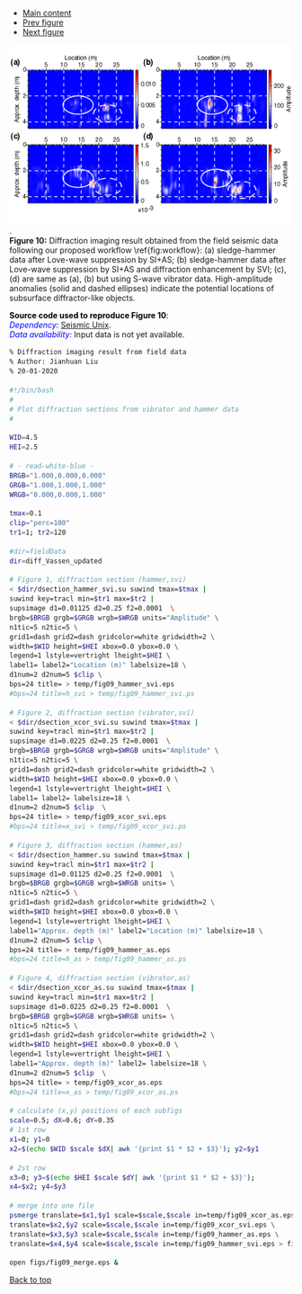 - [Main content](ch3_main.md)
- [Prev figure](ch3_fig09.md)
- [Next figure](ch3_fig11.md)

![Figure 10](Figs/ch3_fig10.png).    
**Figure 10:** Diffraction imaging result obtained from the field seismic data following our proposed workflow \ref{fig:workflow}: (a) sledge-hammer data after Love-wave suppression by SI+AS; (b) sledge-hammer data after Love-wave suppression by SI+AS and diffraction enhancement by SVI; (c), (d) are same as (a), (b) but using S-wave vibrator data. High-amplitude anomalies (solid and dashed ellipses) indicate the potential locations of subsurface diffractor-like objects. 

<span style="color:black"> **Source code used to reproduce Figure 10**: </span> <br>
<span style="color:blue"> *Dependency:* </span> [Seismic Unix](https://github.com/JohnWStockwellJr/SeisUnix). <br>
<span style="color:blue"> *Data availability:* </span> Input data is not yet available.

```sh
% Diffraction imaging result from field data
% Author: Jianhuan Liu
% 20-01-2020

#!/bin/bash
#
# Plot diffraction sections from vibrator and hammer data
#
 
WID=4.5
HEI=2.5

# - read-white-blue -
BRGB="1.000,0.000,0.000"
GRGB="1.000,1.000,1.000"
WRGB="0.000,0.000,1.000"

tmax=0.1
clip="perc=100"
tr1=1; tr2=120

#dir=fieldData
dir=diff_Vassen_updated

# Figure 1, diffraction section (hammer,svi)
< $dir/dsection_hammer_svi.su suwind tmax=$tmax |
suwind key=tracl min=$tr1 max=$tr2 |
supsimage d1=0.01125 d2=0.25 f2=0.0001  \
brgb=$BRGB grgb=$GRGB wrgb=$WRGB units="Amplitude" \
n1tic=5 n2tic=5 \
grid1=dash grid2=dash gridcolor=white gridwidth=2 \
width=$WID height=$HEI xbox=0.0 ybox=0.0 \
legend=1 lstyle=vertright lheight=$HEI \
label1= label2="Location (m)" labelsize=18 \
d1num=2 d2num=5 $clip \
bps=24 title= > temp/fig09_hammer_svi.eps
#bps=24 title=h_svi > temp/fig09_hammer_svi.ps

# Figure 2, diffraction section (vibrator,svi)
< $dir/dsection_xcor_svi.su suwind tmax=$tmax |
suwind key=tracl min=$tr1 max=$tr2 |
supsimage d1=0.0225 d2=0.25 f2=0.0001  \
brgb=$BRGB grgb=$GRGB wrgb=$WRGB units="Amplitude" \
n1tic=5 n2tic=5 \
grid1=dash grid2=dash gridcolor=white gridwidth=2 \
width=$WID height=$HEI xbox=0.0 ybox=0.0 \
legend=1 lstyle=vertright lheight=$HEI \
label1= label2= labelsize=18 \
d1num=2 d2num=5 $clip  \
bps=24 title= > temp/fig09_xcor_svi.eps
#bps=24 title=x_svi > temp/fig09_xcor_svi.ps

# Figure 3, diffraction section (hammer,as)
< $dir/dsection_hammer.su suwind tmax=$tmax |
suwind key=tracl min=$tr1 max=$tr2 |
supsimage d1=0.01125 d2=0.25 f2=0.0001  \
brgb=$BRGB grgb=$GRGB wrgb=$WRGB units= \
n1tic=5 n2tic=5 \
grid1=dash grid2=dash gridcolor=white gridwidth=2 \
width=$WID height=$HEI xbox=0.0 ybox=0.0 \
legend=1 lstyle=vertright lheight=$HEI \
label1="Approx. depth (m)" label2="Location (m)" labelsize=18 \
d1num=2 d2num=5 $clip \
bps=24 title= > temp/fig09_hammer_as.eps
#bps=24 title=h_as > temp/fig09_hammer_as.ps

# Figure 4, diffraction section (vibrator,as)
< $dir/dsection_xcor_as.su suwind tmax=$tmax |
suwind key=tracl min=$tr1 max=$tr2 |
supsimage d1=0.0225 d2=0.25 f2=0.0001  \
brgb=$BRGB grgb=$GRGB wrgb=$WRGB units= \
n1tic=5 n2tic=5 \
grid1=dash grid2=dash gridcolor=white gridwidth=2 \
width=$WID height=$HEI xbox=0.0 ybox=0.0 \
legend=1 lstyle=vertright lheight=$HEI \
label1="Approx. depth (m)" label2= labelsize=18 \
d1num=2 d2num=5 $clip  \
bps=24 title= > temp/fig09_xcor_as.eps
#bps=24 title=x_as > temp/fig09_xcor_as.ps

# calculate (x,y) positions of each subfigs
scale=0.5; dX=0.6; dY=0.35
# 1st row
x1=0; y1=0
x2=$(echo $WID $scale $dX| awk '{print $1 * $2 + $3}'); y2=$y1

# 2st row
x3=0; y3=$(echo $HEI $scale $dY| awk '{print $1 * $2 + $3}');
x4=$x2; y4=$y3

# merge into one file
psmerge translate=$x1,$y1 scale=$scale,$scale in=temp/fig09_xcor_as.eps \
translate=$x2,$y2 scale=$scale,$scale in=temp/fig09_xcor_svi.eps \
translate=$x3,$y3 scale=$scale,$scale in=temp/fig09_hammer_as.eps \
translate=$x4,$y4 scale=$scale,$scale in=temp/fig09_hammer_svi.eps > figs/fig09_merge.eps

open figs/fig09_merge.eps &

```

<a href="#top">Back to top</a>
